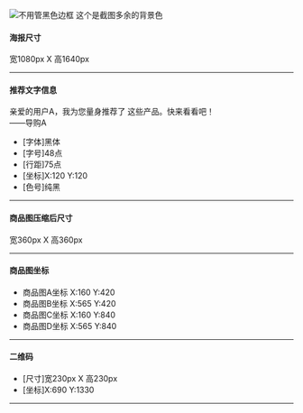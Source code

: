 ![](https://ws1.sinaimg.cn/large/69e05a4fgy1g6opayivlnj20a90fetc3.jpg)不用管黑色边框 这个是截图多余的背景色

#### 海报尺寸
宽1080px X 高1640px

----
#### 推荐文字信息

亲爱的用户A，我为您量身推荐了
这些产品。快来看看吧！          
                         ——导购A
                  
- [字体]黑体
- [字号]48点
- [行距]75点
- [坐标]X:120 Y:120
- [色号]纯黑

----
#### 商品图压缩后尺寸
宽360px X 高360px

----
#### 商品图坐标
- 商品图A坐标 X:160 Y:420
- 商品图B坐标 X:565 Y:420
- 商品图C坐标 X:160 Y:840
- 商品图D坐标 X:565 Y:840

----
#### 二维码
- [尺寸]宽230px X 高230px
- [坐标]X:690 Y:1330
----
